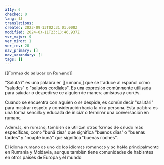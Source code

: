 ```yaml
---
a11y: 0
checked: 0
lang: ES
translations: 
created: 2023-09-13T02:31:01.000Z
modified: 2024-03-11T23:13:46.937Z
ver_major: 0
ver_minor: 1
ver_rev: 20
nav_primary: []
nav_secondary: []
tags: []
---
```

[[Formas de saludar en Rumano]]

"Salutări" es una palabra en [[rumano]] que se traduce al español como "saludos" o "saludos cordiales". Es una expresión comúnmente utilizada para saludar o despedirse de alguien de manera amistosa y cortés.

Cuando se encuentra con alguien o se despide, es común decir "salutări" para mostrar respeto y consideración hacia la otra persona. Esta palabra es una forma sencilla y educada de iniciar o terminar una conversación en rumano.

Además, en rumano, también se utilizan otras formas de saludo más específicas, como "bună ziua" que significa "buenos días" o "buenas tardes" y "noapte bună" que significa "buenas noches".

El idioma rumano es uno de los idiomas romances y se habla principalmente en Rumania y Moldavia, aunque también tiene comunidades de hablantes en otros países de Europa y el mundo.